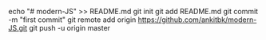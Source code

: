 echo "# modern-JS" >> README.md
git init
git add README.md
git commit -m "first commit"
git remote add origin https://github.com/ankitbk/modern-JS.git
git push -u origin master